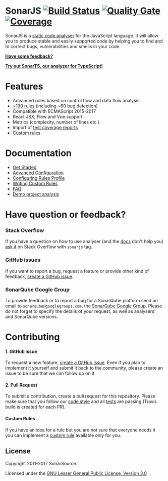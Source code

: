 # SonarJS [![Build Status](https://travis-ci.org/SonarSource/SonarJS.svg?branch=master)](https://travis-ci.org/SonarSource/SonarJS) [![Quality Gate](https://next.sonarqube.com/sonarqube/api/badges/gate?key=org.sonarsource.javascript%3Ajavascript)](https://next.sonarqube.com/sonarqube/dashboard?id=org.sonarsource.javascript%3Ajavascript) [![Coverage](https://next.sonarqube.com/sonarqube/api/badges/measure?key=org.sonarsource.javascript%3Ajavascript&metric=coverage)](https://next.sonarqube.com/sonarqube/component_measures/domain/Coverage?id=org.sonarsource.javascript%3Ajavascript)

SonarJS is a [static code analyser](https://en.wikipedia.org/wiki/Static_program_analysis) for the JavaScript language. It will allow you to produce stable and easily supported code by helping you to find and to correct bugs, vulnerabilities and smells in your code.

**[Have some feedback?](#support)**

**[Try out SonarTS, our analyzer for TypeScript!](https://github.com/SonarSource/sonarts)**

# Features

* Advanced rules based on control flow and data flow analysis
* [~190 rules](https://sonarcloud.io/coding_rules#languages=js) (including ~60 bug detection)
* Compatible with ECMAScript 2015-2017
* React JSX, Flow and Vue support
* Metrics (complexity, number of lines etc.)
* Import of [test coverage reports](/docs/DOC.md#coverage)
* [Custom rules](/docs/CUSTOM_RULES.md)

# Documentation
* [Get Started](/docs/DOC.md#get-started)
* [Advanced Configuration](/docs/DOC.md#advanced-configuration)
* [Configuring Rules Profile](/docs/DOC.md#rule-profile)
* [Writing Custom Rules](/docs/CUSTOM_RULES.md)
* [FAQ](/docs/DOC.md#faq)
* [Demo project analysis](https://sonarcloud.io/dashboard?id=yui)

# <a name="support"></a>Have question or feedback?
### Stack Overflow
If you have a question on how to use analyser (and the [docs](/docs/DOC.md) don't help you) [ask it](http://stackoverflow.com/questions/ask?tags=sonarjs) on Stack Overflow with `sonarjs` tag.

### GitHub issues
If you want to report a bug, request a feature or provide other kind of feedback, [create a GitHub issue](https://github.com/SonarSource/sonar-javascript/issues/new). 

### SonarQube Google Group
To provide feedback or to report a bug for a SonarQube platform send an email to `sonarqube@googlegroups.com`, the [SonarQube Google Group](https://groups.google.com/forum/#!forum/sonarqube). Please do not forget to specify the details of your request, as well as analysers' and SonarQube versions.

# Contributing

#### 1. GitHub issue
To request a new feature, [create a GitHub issue](https://github.com/SonarSource/sonar-javascript/issues/new). Even if you plan to implement it yourself and submit it back to the community, please create an issue to be sure that we can follow up on it.

#### 2. Pull Request
To submit a contribution, create a pull request for this repository. Please make sure that you follow our [code style](https://github.com/SonarSource/sonar-developer-toolset) and all [tests](/docs/DEV.md#testing) are passing (Travis build is created for each PR).

#### Custom Rules
If you have an idea for a rule but you are not sure that everyone needs it you can implement a [custom rule](/docs/CUSTOM_RULES.md) available only for you. 

## License

Copyright 2011-2017 SonarSource.

Licensed under the [GNU Lesser General Public License, Version 3.0](http://www.gnu.org/licenses/lgpl.txt)
